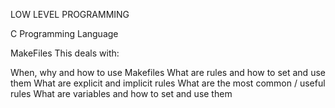 LOW LEVEL PROGRAMMING

C Programming Language

MakeFiles
This deals with:

When, why and how to use Makefiles
What are rules and how to set and use them
What are explicit and implicit rules
What are the most common / useful rules
What are variables and how to set and use them
